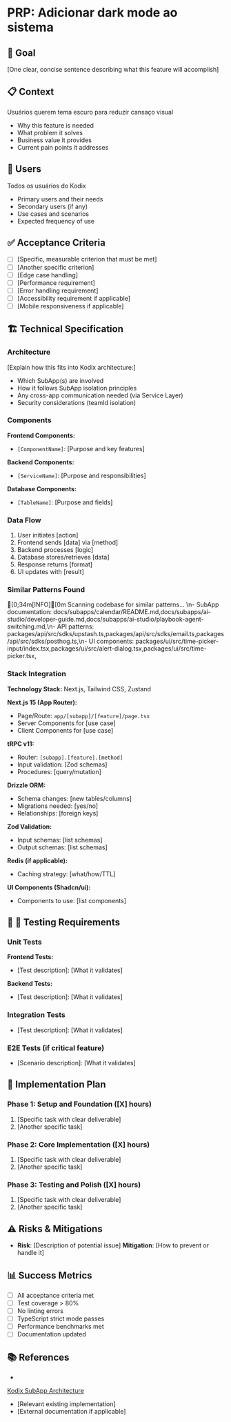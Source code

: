 # PRP: Adicionar dark mode ao sistema
<!-- AI-CONTEXT-PRIORITY: always-include="false" summary-threshold="medium" -->
<!-- AI-METADATA:
category: prp
feature: adicionar-dark-mode-ao-sistema
complexity: basic
estimated-effort: 2-4
created: 2025-07-06
-->

## 🎯 Goal

[One clear, concise sentence describing what this feature will accomplish]

## 📋 Context

Usuários querem tema escuro para reduzir cansaço visual

- Why this feature is needed
- What problem it solves
- Business value it provides
- Current pain points it addresses

## 👥 Users

Todos os usuários do Kodix

- Primary users and their needs
- Secondary users (if any)
- Use cases and scenarios
- Expected frequency of use

## ✅ Acceptance Criteria

- [ ] [Specific, measurable criterion that must be met]
- [ ] [Another specific criterion]
- [ ] [Edge case handling]
- [ ] [Performance requirement]
- [ ] [Error handling requirement]
- [ ] [Accessibility requirement if applicable]
- [ ] [Mobile responsiveness if applicable]

## 🏗️ Technical Specification

### Architecture

[Explain how this fits into Kodix architecture:]

- Which SubApp(s) are involved
- How it follows SubApp isolation principles
- Any cross-app communication needed (via Service Layer)
- Security considerations (teamId isolation)

### Components

**Frontend Components:**

- `[ComponentName]`: [Purpose and key features]

**Backend Components:**

- `[ServiceName]`: [Purpose and responsibilities]

**Database Components:**

- `[TableName]`: [Purpose and fields]

### Data Flow

1. User initiates [action]
2. Frontend sends [data] via [method]
3. Backend processes [logic]
4. Database stores/retrieves [data]
5. Response returns [format]
6. UI updates with [result]

### Similar Patterns Found

[0;34m[INFO][0m Scanning codebase for similar patterns...
\n- SubApp documentation: docs/subapps/calendar/README.md,docs/subapps/ai-studio/developer-guide.md,docs/subapps/ai-studio/playbook-agent-switching.md,\n- API patterns: packages/api/src/sdks/upstash.ts,packages/api/src/sdks/email.ts,packages/api/src/sdks/posthog.ts,\n- UI components: packages/ui/src/time-picker-input/index.tsx,packages/ui/src/alert-dialog.tsx,packages/ui/src/time-picker.tsx,

### Stack Integration

**Technology Stack:** Next.js, Tailwind CSS, Zustand

**Next.js 15 (App Router):**

- Page/Route: `app/[subapp]/[feature]/page.tsx`
- Server Components for [use case]
- Client Components for [use case]

**tRPC v11:**

- Router: `[subapp].[feature].[method]`
- Input validation: [Zod schemas]
- Procedures: [query/mutation]

**Drizzle ORM:**

- Schema changes: [new tables/columns]
- Migrations needed: [yes/no]
- Relationships: [foreign keys]

**Zod Validation:**

- Input schemas: [list schemas]
- Output schemas: [list schemas]

**Redis (if applicable):**

- Caching strategy: [what/how/TTL]

**UI Components (Shadcn/ui):**

- Components to use: [list components]

## 🧪 🧪 Testing Requirements

### Unit Tests

**Frontend Tests:**

- [Test description]: [What it validates]

**Backend Tests:**

- [Test description]: [What it validates]

### Integration Tests

- [Test description]: [What it validates]

### E2E Tests (if critical feature)

- [Scenario description]: [What it validates]

## 🚀 Implementation Plan

### Phase 1: Setup and Foundation ([X] hours)

1. [Specific task with clear deliverable]
2. [Another specific task]

### Phase 2: Core Implementation ([X] hours)

1. [Specific task with clear deliverable]
2. [Another specific task]

### Phase 3: Testing and Polish ([X] hours)

1. [Specific task with clear deliverable]
2. [Another specific task]

## ⚠️ Risks & Mitigations

- **Risk**: [Description of potential issue]
  **Mitigation**: [How to prevent or handle it]

## 📊 Success Metrics

- [ ] All acceptance criteria met
- [ ] Test coverage > 80%
- [ ] No linting errors
- [ ] TypeScript strict mode passes
- [ ] Performance benchmarks met
- [ ] Documentation updated

## 📚 References

- <!-- AI-LINK: type="dependency" importance="high" -->
<!-- AI-CONTEXT-REF: importance="high" type="architecture" -->
[Kodix SubApp Architecture](/docs/architecture/subapp-architecture.md)
<!-- /AI-CONTEXT-REF -->
<!-- /AI-LINK -->
- [Relevant existing implementation]
- [External documentation if applicable]
